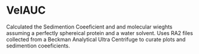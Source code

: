 # VelAUC
Calculated the Sedimention Coeeficient and and molecular wieghts assuming a perfectly sphereical protein and a water solvent. Uses RA2 files collected from a Beckman Analytical Ultra Centrifuge to curate plots and sedimention coeeficients.
